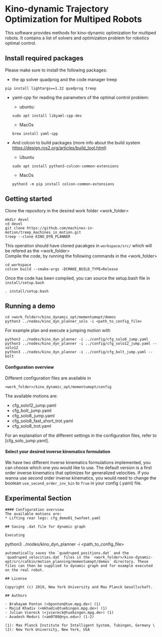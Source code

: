 # Kino-dynamic Trajectory Optimization for Multiped Robots

This software provides methods for kino-dynamic optimization for multiped robots.
It contains a list of solvers and optimization problem for robotics optimal control.

## Install required packages

Please make sure to install the following packages:

- the qp solver quadprog and the code manager treep
```
pip install lightargs==1.22 quadprog treep
```
- yaml-cpp for reading the parameters of the optimal control problem:
  - ubuntu:
  ```
  sudo apt install libyaml-cpp-dev
  ```
  - MacOs
  ```
  brew install yaml-cpp
  ```

- And colcon to build packages (more info about the build system https://design.ros2.org/articles/build_tool.html)
  - Ubuntu
  ```
  sudo apt install python3-colcon-common-extensions
  ```
  - MacOs
  ```
  python3 -m pip install colcon-common-extensions
  ```

## Getting started

Clone the repository in the desired work folder <work_folder>
```
mkdir devel
cd devel
git clone https://github.com/machines-in-motion/treep_machines_in_motion.git
treep --clone KINO_DYN_PLANNER
```
This operation should have cloned pacakges in `workspace/src/` which will be
refered as the <work_folder>\
Compile the code, by running the following commands in the <work_folder>
```
cd workspace
colcon build --cmake-args -DCMAKE_BUILD_TYPE=Release
```

Once the code has been compiled, you can source the setup.bash file in
`install/setup.bash`
```
. install/setup.bash
```

## Running a demo
```
cd <work_folder>/kino_dynamic_opt/momentumopt/demos
python3 ../nodes/kino_dyn_planner_solo -i <path_to_config_file>
```
For example plan and execute a jumping motion with
```
python3 ../nodes/kino_dyn_planner -i ../config/cfg_solo8_jump.yaml
python3 ../nodes/kino_dyn_planner -i ../config/cfg_solo12_jump.yaml --solo12
python3 ../nodes/kino_dyn_planner -i ../config/cfg_bolt_jump.yaml --bolt
```

#### Configuration overview
Different configuration files are available in
```
<work_folder>/kino_dynamic_opt/momentumopt/config
```
The available motions are:

* cfg_solo12_jump.yaml
* cfg_bolt_jump.yaml
* cfg_solo8_jump.yaml
* cfg_solo8_fast_short_trot.yaml
* cfg_solo8_trot.yaml

For an explanation of the different settings in the configuration files, refer to [cfg_solo_jump.yaml].

#### Select your desired inverse kinematics formulation
We have two different inverse kinematics formulations implemented, you can choose
which one you would like to use. The default version is a first order inverse kinematics
that optimizes for generalized velocities. If you wanna use second order inverse
kinematics, you would need to change the boolean `use_second_order_inv_kin` to `True`
in your config (.yaml) file.

## Experimental Section
```
#### Configuration overview
The available motions are:
* Lifting rear legs: cfg_demo01_twofeet.yaml

## Saving .dat file for dynamic graph

Executing
```
python3 ../nodes/kino_dyn_planner -i <path_to_config_file>
```
automatically saves the `quadruped_positions.dat` and the `quadruped_velocities.dat` files in the `<work_folder>/kino-dynamic-opt/src/catkin/motion_planning/momentumopt/demos` directory. These files can then be supplied to dynamic graph and for example executed on the real robot.

## License

Copyright (c) 2019, New York University and Max Planck Gesellschaft.

## Authors

- Brahayam Ponton (<bponton@tue.mpg.de>) (1)
- Majid Khadiv (<mkhadiv@tuebingen.mpg.de>) (1)
- Julian Viereck (<jviereck@tuebingen.mpg.de>) (1)
- Avadesh Meduri (<am9789@nyu.edu>) (1-2)

(1): Max Planck Institute for Intelligent System, Tubingen, Germany \
(2): New York University, New York, USA
